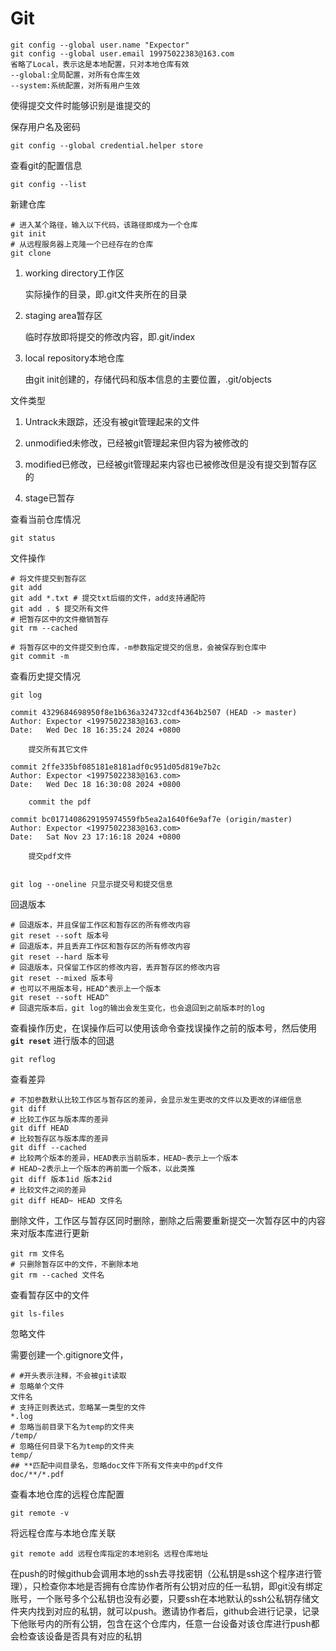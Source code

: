 # Git

```
git config --global user.name "Expector"
git config --global user.email 19975022383@163.com
省略了Local，表示这是本地配置，只对本地仓库有效
--global:全局配置，对所有仓库生效
--system:系统配置，对所有用户生效
```

使得提交文件时能够识别是谁提交的

保存用户名及密码

```
git config --global credential.helper store
```

查看git的配置信息

```
git config --list
```

新建仓库

```
# 进入某个路径，输入以下代码，该路径即成为一个仓库
git init
# 从远程服务器上克隆一个已经存在的仓库
git clone
```

1. working directory工作区
   
   实际操作的目录，即.git文件夹所在的目录

2. staging area暂存区
   
   临时存放即将提交的修改内容，即.git/index

3. local repository本地仓库
   
   由git init创建的，存储代码和版本信息的主要位置，.git/objects

文件类型

1. Untrack未跟踪，还没有被git管理起来的文件

2. unmodified未修改，已经被git管理起来但内容为被修改的

3. modified已修改，已经被git管理起来内容也已被修改但是没有提交到暂存区的

4. stage已暂存

查看当前仓库情况

```git
git status
```

文件操作

```git
# 将文件提交到暂存区
git add
git add *.txt # 提交txt后缀的文件，add支持通配符
git add . $ 提交所有文件
# 把暂存区中的文件撤销暂存
git rm --cached

# 将暂存区中的文件提交到仓库，-m参数指定提交的信息，会被保存到仓库中
git commit -m
```

查看历史提交情况

```git
git log

commit 4329684698950f8e1b636a324732cdf4364b2507 (HEAD -> master)
Author: Expector <19975022383@163.com>
Date:   Wed Dec 18 16:35:24 2024 +0800

    提交所有其它文件

commit 2ffe335bf085181e8181adf0c951d05d819e7b2c
Author: Expector <19975022383@163.com>
Date:   Wed Dec 18 16:30:08 2024 +0800

    commit the pdf

commit bc0171408629195974559fb5ea2a1640f6e9af7e (origin/master)
Author: Expector <19975022383@163.com>
Date:   Sat Nov 23 17:16:18 2024 +0800

    提交pdf文件


git log --oneline 只显示提交号和提交信息
```

回退版本

```git
# 回退版本，并且保留工作区和暂存区的所有修改内容
git reset --soft 版本号
# 回退版本，并且丢弃工作区和暂存区的所有修改内容
git reset --hard 版本号
# 回退版本，只保留工作区的修改内容，丢弃暂存区的修改内容
git reset --mixed 版本号
# 也可以不用版本号，HEAD^表示上一个版本
git reset --soft HEAD^
# 回退完版本后，git log的输出会发生变化，也会退回到之前版本时的log
```

查看操作历史，在误操作后可以使用该命令查找误操作之前的版本号，然后使用 **`git reset`** 进行版本的回退

```git
git reflog
```

查看差异

```git
# 不加参数默认比较工作区与暂存区的差异，会显示发生更改的文件以及更改的详细信息
git diff
# 比较工作区与版本库的差异
git diff HEAD
# 比较暂存区与版本库的差异
git diff --cached
# 比较两个版本的差异，HEAD表示当前版本，HEAD~表示上一个版本
# HEAD~2表示上一个版本的再前面一个版本，以此类推
git diff 版本1id 版本2id
# 比较文件之间的差异
git diff HEAD~ HEAD 文件名
```

删除文件，工作区与暂存区同时删除，删除之后需要重新提交一次暂存区中的内容来对版本库进行更新

```git
git rm 文件名
# 只删除暂存区中的文件，不删除本地
git rm --cached 文件名
```

查看暂存区中的文件

```git
git ls-files
```

忽略文件

需要创建一个.gitignore文件，

```git
# #开头表示注释，不会被git读取
# 忽略单个文件
文件名
# 支持正则表达式，忽略某一类型的文件
*.log
# 忽略当前目录下名为temp的文件夹
/temp/
# 忽略任何目录下名为temp的文件夹
temp/
## **匹配中间目录名，忽略doc文件下所有文件夹中的pdf文件
doc/**/*.pdf
```

查看本地仓库的远程仓库配置

```git
git remote -v
```

将远程仓库与本地仓库关联

```git
git remote add 远程仓库指定的本地别名 远程仓库地址
```



在push的时候github会调用本地的ssh去寻找密钥（公私钥是ssh这个程序进行管理），只检查你本地是否拥有仓库协作者所有公钥对应的任一私钥，即git没有绑定账号，一个账号多个公私钥也没有必要，只要ssh在本地默认的ssh公私钥存储文件夹内找到对应的私钥，就可以push。邀请协作者后，github会进行记录，记录下他账号内的所有公钥，包含在这个仓库内，任意一台设备对该仓库进行push都会检查该设备是否具有对应的私钥